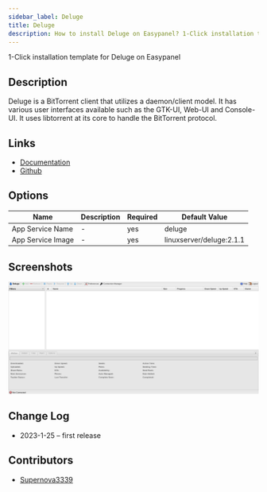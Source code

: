 ```yaml
---
sidebar_label: Deluge
title: Deluge
description: How to install Deluge on Easypanel? 1-Click installation template for Deluge on Easypanel
---
```


<!-- generated -->

1-Click installation template for Deluge on Easypanel

## Description

Deluge is a BitTorrent client that utilizes a daemon/client model. It has various user interfaces available such as the GTK-UI, Web-UI and Console-UI. It uses libtorrent at its core to handle the BitTorrent protocol.

## Links

- [Documentation](http://dev.deluge-torrent.org/wiki/UserGuide)
- [Github](https://github.com/deluge-torrent/deluge)

## Options

Name | Description | Required | Default Value
-|-|-|-
App Service Name | - | yes | deluge
App Service Image | - | yes | linuxserver/deluge:2.1.1

## Screenshots

![Deluge Screenshot](./assets/screenshot.png)

## Change Log

- 2023-1-25 – first release

## Contributors

- [Supernova3339](https://github.com/Supernova3339)
